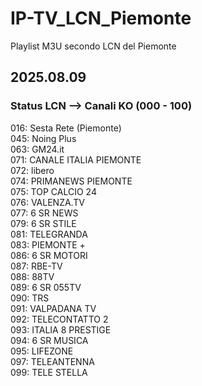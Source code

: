 # IP-TV_LCN_Piemonte
Playlist M3U secondo LCN del Piemonte

## 2025.08.09

### Status LCN --> Canali KO (000 - 100)  
016:  Sesta Rete (Piemonte)  
045:  Noing Plus  
063:  GM24.it  
071:  CANALE ITALIA PIEMONTE  
072:  libero  
074:  PRIMANEWS PIEMONTE  
075:  TOP CALCIO 24  
076:  VALENZA.TV  
077:  6 SR NEWS  
079:  6 SR STILE  
081:  TELEGRANDA  
083:  PIEMONTE +  
086:  6 SR MOTORI  
087:  RBE-TV  
088:  88TV  
089:  6 SR 055TV  
090:  TRS  
091:  VALPADANA TV  
092:  TELECONTATTO 2  
093:  ITALIA 8 PRESTIGE  
094:  6 SR MUSICA  
095:  LIFEZONE  
097:  TELEANTENNA  
099:  TELE STELLA  





